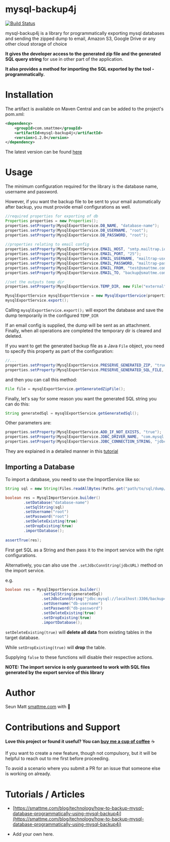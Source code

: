 mysql-backup4j
==============

[![Build Status](https://travis-ci.org/SeunMatt/mysql-backup4j.svg?branch=master)](https://travis-ci.org/SeunMatt/mysql-backup4j)

mysql-backup4j is a library for programmatically exporting mysql databases 
and sending the zipped dump to email, Amazon S3, Google Drive or any other cloud storage of choice

**It gives the developer access to the generated zip file and the generated SQL query string**
 for use in other part of the application. 

**It also provides a method for importing the SQL exported by the tool - programmatically.**

Installation
============
The artifact is available on Maven Central and can be added to the project's pom.xml:

```xml
<dependency>
    <groupId>com.smattme</groupId>
    <artifactId>mysql-backup4j</artifactId>
    <version>1.2.0</version>
</dependency>
```

The latest version can be found [here](http://search.maven.org/#search%7Cga%7C1%7Cg%3A%22com.smattme%22%20a%3A%22mysql-backup4j%22)

Usage
=====
The minimum configuration required for the library is the database name, username and password.

However, if you want the backup file to be sent to your email automatically after backup, you must 
provide email configurations as well.

```java
//required properties for exporting of db
Properties properties = new Properties();
properties.setProperty(MysqlExportService.DB_NAME, "database-name");
properties.setProperty(MysqlExportService.DB_USERNAME, "root");
properties.setProperty(MysqlExportService.DB_PASSWORD, "root");
        
//properties relating to email config
properties.setProperty(MysqlExportService.EMAIL_HOST, "smtp.mailtrap.io");
properties.setProperty(MysqlExportService.EMAIL_PORT, "25");
properties.setProperty(MysqlExportService.EMAIL_USERNAME, "mailtrap-username");
properties.setProperty(MysqlExportService.EMAIL_PASSWORD, "mailtrap-password");
properties.setProperty(MysqlExportService.EMAIL_FROM, "test@smattme.com");
properties.setProperty(MysqlExportService.EMAIL_TO, "backup@smattme.com");

//set the outputs temp dir
properties.setProperty(MysqlExportService.TEMP_DIR, new File("external").getPath());

MysqlExportService mysqlExportService = new MysqlExportService(properties);
mysqlExportService.export();
```

Calling `mysqlExportService.export();` will export the database and save the dump temporarily in the configured `TEMP_DIR`

If an email config is supplied, the dump will be sent as an attachment. Finally, when all operations are completed the 
temporary dir is cleared and deleted.

If you want to get the generated backup file as a Java `File` object, you need to specify this property as part of the 
configuration:

```java
//...
properties.setProperty(MysqlExportService.PRESERVE_GENERATED_ZIP, "true");
properties.setProperty(MysqlExportService.PRESERVE_GENERATED_SQL_FILE, "true");
```

and then you can call this method:

```java
File file = mysqlExportService.getGeneratedZipFile();
```

Finally, let's say for some reason you want the generated SQL string you can do this:

```java
String generatedSql = mysqlExportService.getGeneratedSql();
```

Other parameters are:

```java
properties.setProperty(MysqlExportService.ADD_IF_NOT_EXISTS, "true");
properties.setProperty(MysqlExportService.JDBC_DRIVER_NAME, "com.mysql.cj.jdbc.Driver");
properties.setProperty(MysqlExportService.JDBC_CONNECTION_STRING, "jdbc:mysql://localhost:3306/database-name?useUnicode=true&useJDBCCompliantTimezoneShift=true&useLegacyDatetimeCode=false&serverTimezone=UTC&useSSL=false");
```

They are explained in a detailed manner in this [tutorial](https://smattme.com/blog/technology/how-to-backup-mysql-database-programmatically-using-mysql-backup4j)

Importing a Database
--------------------
To import a database, you need to use the ImportService like so:

```java
String sql = new String(Files.readAllBytes(Paths.get("path/to/sql/dump/file.sql")));

boolean res = MysqlImportService.builder()
        .setDatabase("database-name")
        .setSqlString(sql)
        .setUsername("root")
        .setPassword("root")
        .setDeleteExisting(true)
        .setDropExisting(true)
        .importDatabase();
        
assertTrue(res);
```

First get SQL as a String and then pass it to the import service with the right configurations.

Alternatively, you can also use the `.setJdbcConnString(jdbcURL)` method on the import service.

e.g. 
```java
boolean res = MysqlImportService.builder()
                .setSqlString(generatedSql)
                .setJdbcConnString("jdbc:mysql://localhost:3306/backup4j_test?useUnicode=true&useJDBCCompliantTimezoneShift=true&useLegacyDatetimeCode=false&serverTimezone=UTC&useSSL=false")
                .setUsername("db-username")
                .setPassword("db-password")
                .setDeleteExisting(true)
                .setDropExisting(true)
                .importDatabase();
```

`setDeleteExisting(true)` will **delete all data** from existing tables in the target database. 

While `setDropExisting(true)` will **drop** the table. 

Supplying `false` to these functions will disable their respective actions.


**NOTE: The import service is only guaranteed to work with SQL files generated by the export service of this library**

Author
======
Seun Matt [smattme.com](https://smattme.com) with :green_heart:

Contributions and Support
=========================
**Love this project or found it useful? You can [buy me a cup of coffee](http://wallet.ng/pay/ossmatt)** :coffee:

If you want to create a new feature, though not compulsory, but it will be helpful to reach out to me first before proceeding.

To avoid a scenario where you submit a PR for an issue that someone else is working on already.


Tutorials / Articles
====================
- [https://smattme.com/blog/technology/how-to-backup-mysql-database-programmatically-using-mysql-backup4j](https://smattme.com/blog/technology/how-to-backup-mysql-database-programmatically-using-mysql-backup4j)

- Add your own here.